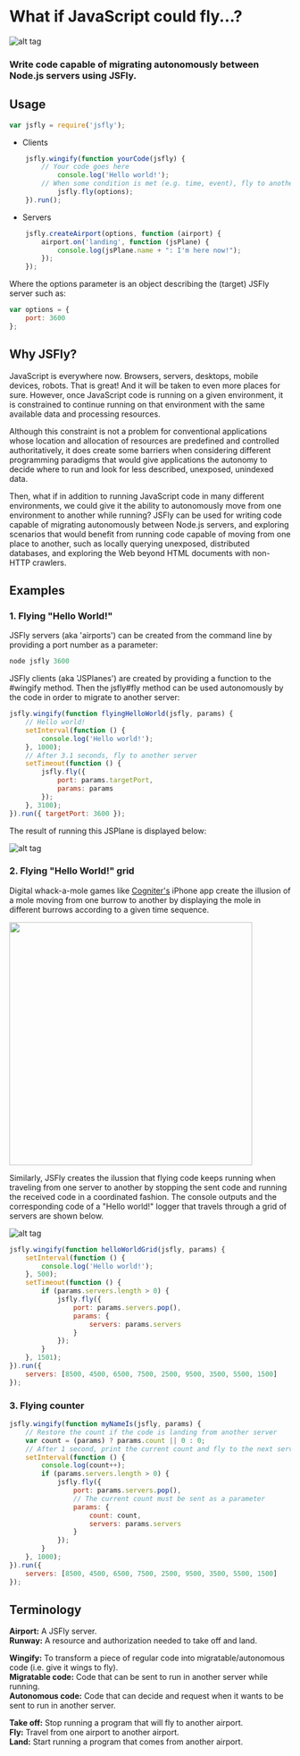 # What if JavaScript could fly...?
![alt tag](https://github.com/jorgezaccaro/jsfly/blob/master/jsfly_logo.png?raw=true)

### Write code capable of migrating autonomously between Node.js servers using JSFly.  


## Usage
``` js
var jsfly = require('jsfly');
```

* Clients
``` js
    jsfly.wingify(function yourCode(jsfly) {
        // Your code goes here
            console.log('Hello world!');
        // When some condition is met (e.g. time, event), fly to another server
            jsfly.fly(options);
    }).run();
```

* Servers
``` js
    jsfly.createAirport(options, function (airport) {
        airport.on('landing', function (jsPlane) {
            console.log(jsPlane.name + ": I'm here now!");
        });
    });
```  

Where the options parameter is an object describing the (target) JSFly server such as:
``` js
var options = {
    port: 3600
};
```

## Why JSFly?

JavaScript is everywhere now. Browsers, servers, desktops, mobile devices, robots. That is great! And it will be taken to even more places for sure. However, once JavaScript code is running on a given environment, it is constrained to continue running on that environment with the same available data and processing resources.

Although this constraint is not a problem for conventional applications whose location and allocation of resources are predefined and controlled authoritatively, it does create some barriers when considering different programming paradigms that would give applications the autonomy to decide where to run and look for less described, unexposed, unindexed data.

Then, what if in addition to running JavaScript code in many different environments, we could give it the ability to autonomously move from one environment to another while running? JSFly can be used for writing code capable of migrating autonomously between Node.js servers, and exploring scenarios that would benefit from running code capable of moving from one place to another, such as locally querying unexposed, distributed databases, and exploring the Web beyond HTML documents with non-HTTP crawlers.


## Examples

### 1. Flying "Hello World!"

JSFly servers (aka 'airports') can be created from the command line by providing a port number as a parameter:
``` js
node jsfly 3600
```  

JSFly clients (aka 'JSPlanes') are created by providing a function to the #wingify method. Then the jsfly#fly method can be used autonomously by the code in order to migrate to another server:
``` js
jsfly.wingify(function flyingHelloWorld(jsfly, params) {
    // Hello world!
    setInterval(function () {
        console.log('Hello world!');
    }, 1000);
    // After 3.1 seconds, fly to another server
    setTimeout(function () {
        jsfly.fly({
            port: params.targetPort,
            params: params
        });
    }, 3100);
}).run({ targetPort: 3600 });
```  

The result of running this JSPlane is displayed below:

![alt tag](https://github.com/jorgezaccaro/jsfly/blob/master/images/flyingHelloWorld.gif?raw=true)

### 2. Flying "Hello World!" grid

Digital whack-a-mole games like [Cogniter's](http://www.cogniter.com/iphone-app-development-india.aspx) iPhone app create the illusion of a mole moving from one burrow to another by displaying the mole in different burrows according to a given time sequence.

<img src="https://github.com/jorgezaccaro/jsfly/blob/master/images/molesSlow.gif?raw=true" width="435px">

Similarly, JSFly creates the ilussion that flying code keeps running when traveling from one server to another by stopping the sent code and running the received code in a coordinated fashion. The console outputs and the corresponding code of a "Hello world!" logger that travels through a grid of servers are shown below.

![alt tag](https://github.com/jorgezaccaro/jsfly/blob/master/images/helloWorldGrid.gif?raw=true)

``` js
jsfly.wingify(function helloWorldGrid(jsfly, params) {
    setInterval(function () {
        console.log('Hello world!');
    }, 500);
    setTimeout(function () {
        if (params.servers.length > 0) {
            jsfly.fly({
                port: params.servers.pop(),
                params: { 
                    servers: params.servers
                }
            });
        }
    }, 1501);
}).run({
    servers: [8500, 4500, 6500, 7500, 2500, 9500, 3500, 5500, 1500]
});
```  

### 3. Flying counter

``` js
jsfly.wingify(function myNameIs(jsfly, params) {
    // Restore the count if the code is landing from another server
    var count = (params) ? params.count || 0 : 0;
    // After 1 second, print the current count and fly to the next server
    setInterval(function () {
        console.log(count++);
        if (params.servers.length > 0) {
            jsfly.fly({
                port: params.servers.pop(),
                // The current count must be sent as a parameter
                params: {
                    count: count,
                    servers: params.servers
                }
            });
        }
    }, 1000);
}).run({
    servers: [8500, 4500, 6500, 7500, 2500, 9500, 3500, 5500, 1500]
});
```

## Terminology

   **Airport:** A JSFly server.  
   **Runway:** A resource and authorization needed to take off and land.  

   **Wingify:** To transform a piece of regular code into migratable/autonomous code (i.e. give it wings to fly).  
   **Migratable code:** Code that can be sent to run in another server while running.  
   **Autonomous code:** Code that can decide and request when it wants to be sent to run in another server.  

   **Take off:** Stop running a program that will fly to another airport.  
   **Fly:** Travel from one airport to another airport.  
   **Land:** Start running a program that comes from another airport.  
